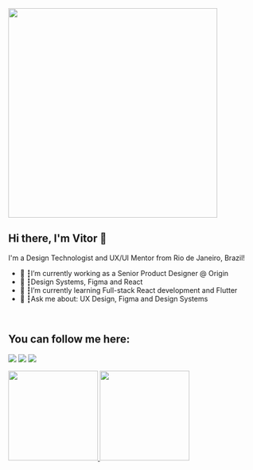

<img src="https://media.giphy.com/media/xT9Igzit39ROiRUAtq/giphy.gif" width="420px">

## Hi there, I'm Vitor 👋
I'm a Design Technologist and UX/UI Mentor from Rio de Janeiro, Brazil!

<ul>
  <li>🚀 ┇I’m currently working as a Senior Product Designer @ Origin </li>
  <li>💙 ┇Design Systems, Figma and React</li>
  <li>🌱 ┇I’m currently learning Full-stack React development and Flutter</li>
  <li>💬 ┇Ask me about: UX Design, Figma and Design Systems</li>
</ul>
<br/>

## You can follow me here:

<a href="https://www.linkedin.com/in/vitorcc/"><img src="https://img.shields.io/badge/linkedin-0077B5.svg?style=for-the-badge&logo=linkedin&logoColor=white"></a>
<a href="https://dribbble.com/vtr376"><img src="https://img.shields.io/badge/dribbble-E4405F.svg?style=for-the-badge&logo=dribbble&logoColor=white"></a>
<a href="mailto:hi@vitor.mobi"><img src="https://img.shields.io/badge/e‑mail-D14836.svg?style=for-the-badge&logo=GMail&logoColor=white"></a>

<div align="between">
    <a href="https://github.com/vitorpinho376">
      <img height="180em" src="https://github-readme-stats.vercel.app/api?username=vitorpinho376&theme=light&show_icons=true" />
      <img height="180em" src="https://github-readme-stats.vercel.app/api/top-langs/?username=vitorpinho376&theme=light&show_icons=true&layout=compact"/>
    </a>
 </div>

